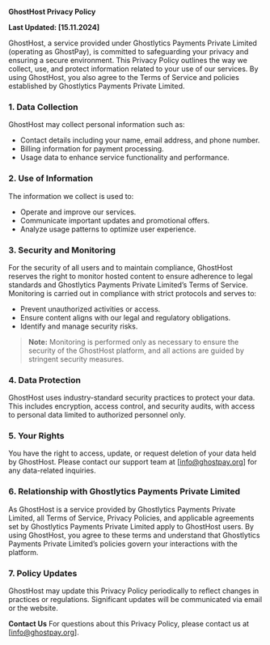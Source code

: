 **GhostHost Privacy Policy**

**Last Updated: [15.11.2024]**

GhostHost, a service provided under Ghostlytics Payments Private Limited (operating as GhostPay), is committed to safeguarding your privacy and ensuring a secure environment. This Privacy Policy outlines the way we collect, use, and protect information related to your use of our services. By using GhostHost, you also agree to the Terms of Service and policies established by Ghostlytics Payments Private Limited.

### 1. **Data Collection**
GhostHost may collect personal information such as:
   - Contact details including your name, email address, and phone number.
   - Billing information for payment processing.
   - Usage data to enhance service functionality and performance.

### 2. **Use of Information**
The information we collect is used to:
   - Operate and improve our services.
   - Communicate important updates and promotional offers.
   - Analyze usage patterns to optimize user experience.

### 3. **Security and Monitoring**
For the security of all users and to maintain compliance, GhostHost reserves the right to monitor hosted content to ensure adherence to legal standards and Ghostlytics Payments Private Limited’s Terms of Service. Monitoring is carried out in compliance with strict protocols and serves to:
   - Prevent unauthorized activities or access.
   - Ensure content aligns with our legal and regulatory obligations.
   - Identify and manage security risks.

> **Note:** Monitoring is performed only as necessary to ensure the security of the GhostHost platform, and all actions are guided by stringent security measures.

### 4. **Data Protection**
GhostHost uses industry-standard security practices to protect your data. This includes encryption, access control, and security audits, with access to personal data limited to authorized personnel only.

### 5. **Your Rights**
You have the right to access, update, or request deletion of your data held by GhostHost. Please contact our support team at [info@ghostpay.org] for any data-related inquiries.

### 6. **Relationship with Ghostlytics Payments Private Limited**
As GhostHost is a service provided by Ghostlytics Payments Private Limited, all Terms of Service, Privacy Policies, and applicable agreements set by Ghostlytics Payments Private Limited apply to GhostHost users. By using GhostHost, you agree to these terms and understand that Ghostlytics Payments Private Limited’s policies govern your interactions with the platform.

### 7. **Policy Updates**
GhostHost may update this Privacy Policy periodically to reflect changes in practices or regulations. Significant updates will be communicated via email or the website.

**Contact Us**
For questions about this Privacy Policy, please contact us at [info@ghostpay.org].
